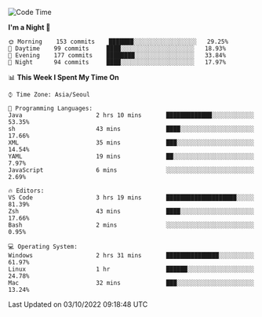 <!--START_SECTION:waka-->
![Code Time](http://img.shields.io/badge/Code%20Time-1%2C474%20hrs-blue)

**I'm a Night 🦉** 

```text
🌞 Morning    153 commits    ███████░░░░░░░░░░░░░░░░░░   29.25% 
🌆 Daytime    99 commits     ████░░░░░░░░░░░░░░░░░░░░░   18.93% 
🌃 Evening    177 commits    ████████░░░░░░░░░░░░░░░░░   33.84% 
🌙 Night      94 commits     ████░░░░░░░░░░░░░░░░░░░░░   17.97%

```


📊 **This Week I Spent My Time On** 

```text
⌚︎ Time Zone: Asia/Seoul

💬 Programming Languages: 
Java                     2 hrs 10 mins       █████████████░░░░░░░░░░░░   53.35% 
sh                       43 mins             ████░░░░░░░░░░░░░░░░░░░░░   17.66% 
XML                      35 mins             ███░░░░░░░░░░░░░░░░░░░░░░   14.54% 
YAML                     19 mins             ██░░░░░░░░░░░░░░░░░░░░░░░   7.97% 
JavaScript               6 mins              ░░░░░░░░░░░░░░░░░░░░░░░░░   2.69%

🔥 Editors: 
VS Code                  3 hrs 19 mins       ████████████████████░░░░░   81.39% 
Zsh                      43 mins             ████░░░░░░░░░░░░░░░░░░░░░   17.66% 
Bash                     2 mins              ░░░░░░░░░░░░░░░░░░░░░░░░░   0.95%

💻 Operating System: 
Windows                  2 hrs 31 mins       ███████████████░░░░░░░░░░   61.97% 
Linux                    1 hr                ██████░░░░░░░░░░░░░░░░░░░   24.78% 
Mac                      32 mins             ███░░░░░░░░░░░░░░░░░░░░░░   13.24%

```


 Last Updated on 03/10/2022 09:18:48 UTC
<!--END_SECTION:waka-->
